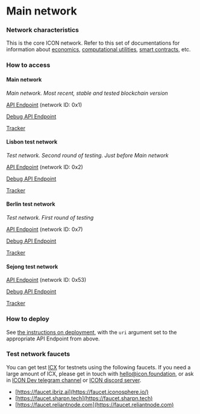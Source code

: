 # Main network

### Network characteristics

This is the core ICON network. Refer to this set of documentations for information about [economics](../../concepts/economics/), [computational utilities](../../concepts/computational-utilities/), [smart contracts](../smart-contracts/), etc.

### How to access

#### Main network

_Main network. Most recent, stable and tested blockchain version_&#x20;

[API Endpoint](https://ctz.solidwallet.io/api/v3) (network ID: 0x1)

[Debug API Endpoint](https://ctz.solidwallet.io/api/v3d)

[Tracker](https://tracker.icon.community)

#### Lisbon test network

_Test network. Second round of testing. Just before Main network_

[API Endpoint](https://lisbon.net.solidwallet.io/api/v3) (network ID: 0x2)

[Debug API Endpoint](https://lisbon.net.solidwallet.io/api/v3d)

[Tracker](https://tracker.lisbon.icon.community)

#### Berlin test network

_Test network. First round of testing_

[API Endpoint](https://berlin.net.solidwallet.io/api/v3) (network ID: 0x7)

[Debug API Endpoint](https://berlin.net.solidwallet.io/api/v3d)

[Tracker](https://tracker.berlin.icon.community)

#### Sejong test network

[API Endpoint](https://sejong.net.solidwallet.io/api/v3) (network ID: 0x53)

[Debug API Endpoint](https://sejong.net.solidwallet.io/api/v3d)

[Tracker](https://tracker.sejong.icon.community)

### How to deploy

See [the instructions on deployment](../smart-contracts/deploying-smart-contracts.md), with the `uri` argument set to the appropriate API Endpoint from above.

### Test network faucets

You can get test [ICX](../../concepts/economics/icx.md) for testnets using the following faucets. If you need a large amount of ICX, please get in touch with [hello@icon.foundation](mailto:hello@icon.foundation), or ask in [ICON Dev telegram channel](https://t.me/icondevs) or [ICON discord server](https://discord.com/invite/7a75Hf3cFm).

* [https://faucet.ibriz.ai](https://faucet.iconosphere.io/)
* [https://faucet.sharpn.tech](https://faucet.sharpn.tech)
* [https://faucet.reliantnode.com](https://faucet.reliantnode.com)
